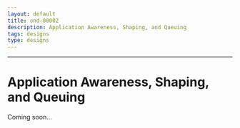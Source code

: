 ```yaml
---
layout: default
title: ond-00002
description: Application Awareness, Shaping, and Queuing
tags: designs
type: designs
---
```


---


# Application Awareness, Shaping, and Queuing

Coming soon...
